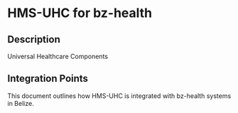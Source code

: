 # HMS-UHC for bz-health

## Description

Universal Healthcare Components

## Integration Points

This document outlines how HMS-UHC is integrated with bz-health systems in Belize.
